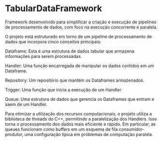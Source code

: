# TabularDataFramework
Framework desenvolvido para simplificar a criação e execução de pipelines de processamento de dados, com foco na execução concorrente e paralela.

O projeto está estruturado em torno de um pipeline de processamento de dados que incorpora cinco conceitos principais:

Dataframe: Esta é uma estrutura de dados tabular que armazena informações para serem processadas.

Handler: Uma função encarregada de manipular os dados contidos em um Dataframe.

Repository: Um repositório que mantém os Dataframes armazenados.

Trigger: Uma função que inicia a execução de um Handler.

Queue: Uma estrutura de dados que gerencia os Dataframes que entram e saem de um Handler.

Para otimizar a utilização dos recursos computacionais, o projeto utiliza a biblioteca de threads do C++, permitindo a paralelização dos Handlers. Isso torna o processamento dos dados mais eficiente e rápido. Em particular, as queues funcionam como buffers em um esquema de fila consumidor-produtor, uma configuração típica em problemas de computação paralela.
